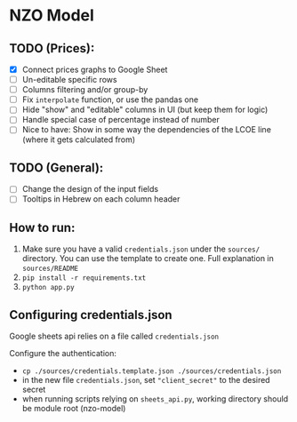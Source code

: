 # NZO Model

## TODO (Prices):
- [X] Connect prices graphs to Google Sheet
- [ ] Un-editable specific rows
- [ ] Columns filtering and/or group-by
- [ ] Fix `interpolate` function, or use the pandas one
- [ ] Hide "show" and "editable" columns in UI (but keep them for logic)
- [ ] Handle special case of percentage instead of number
- [ ] Nice to have: Show in some way the dependencies of the LCOE line (where it gets calculated from)

## TODO (General):
- [ ] Change the design of the input fields
- [ ] Tooltips in Hebrew on each column header

## How to run:
1. Make sure you have a valid `credentials.json` under the `sources/` directory. You can use the template to create one. Full explanation in `sources/README`
2. `pip install -r requirements.txt`   
3. `python app.py`

## Configuring credentials.json
Google sheets api relies on a file called `credentials.json`  

Configure the authentication:

- `cp ./sources/credentials.template.json ./sources/credentials.json`
- in the new file `credentials.json`, set `"client_secret"` to the desired secret
- when running scripts relying on `sheets_api.py`, working directory should be module root (nzo-model)
